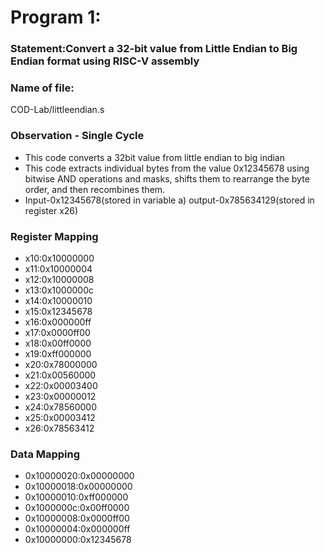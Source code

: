 # Program 1: 
### Statement:Convert a 32-bit value from Little Endian to Big Endian format using RISC-V assembly

### Name of file:
COD-Lab/littleendian.s

### Observation - Single Cycle
- This code converts a 32bit value from little endian to big indian
- This code extracts individual bytes from the value 0x12345678 using bitwise AND operations and masks,
 shifts them to rearrange the byte order, and then recombines them.
- Input-0x12345678(stored in variable a)
output-0x785634129(stored in register x26)
 
### Register Mapping
- x10:0x10000000
- x11:0x10000004
- x12:0x10000008
- x13:0x1000000c
- x14:0x10000010
- x15:0x12345678
- x16:0x000000ff
- x17:0x0000ff00
- x18:0x00ff0000
- x19:0xff000000
- x20:0x78000000
- x21:0x00560000
- x22:0x00003400
- x23:0x00000012
- x24:0x78560000
- x25:0x00003412
- x26:0x78563412

### Data Mapping
- 0x10000020:0x00000000
- 0x10000018:0x00000000
- 0x10000010:0xff000000
- 0x1000000c:0x00ff0000
- 0x10000008:0x0000ff00
- 0x10000004:0x000000ff
- 0x10000000:0x12345678
